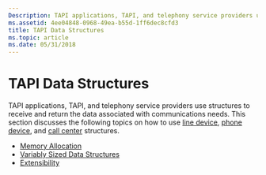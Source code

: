 ```yaml
---
Description: TAPI applications, TAPI, and telephony service providers use structures to receive and return the data associated with communications needs. This section discusses the following topics on how to use line device, phone device, and call center structures.
ms.assetid: 4ee04848-0968-49ea-b55d-1ff6dec8cfd3
title: TAPI Data Structures
ms.topic: article
ms.date: 05/31/2018
---
```


# TAPI Data Structures

TAPI applications, TAPI, and telephony service providers use structures to receive and return the data associated with communications needs. This section discusses the following topics on how to use [line device](./line-device-structures.md), [phone device](./phone-device-structures.md), and [call center](./call-center-structures.md) structures.

-   [Memory Allocation](memory-allocation.md)
-   [Variably Sized Data Structures](variably-sized-data-structures.md)
-   [Extensibility](extensibility.md)

 

 